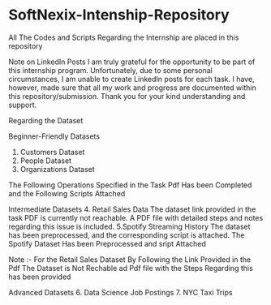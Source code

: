 # SoftNexix-Intenship-Repository
All The Codes and  Scripts Regarding the Internship are placed in this repository


Note on LinkedIn Posts
I am truly grateful for the opportunity to be part of this internship program. Unfortunately, due to some personal circumstances, I am unable to create LinkedIn posts for each task. I have, however, made sure that all my work and progress are documented within this repository/submission. Thank you for your kind understanding and support.


Regarding the Dataset

 Beginner-Friendly Datasets
1. Customers Dataset
2. People Dataset
3. Organizations Dataset

The Following Operations Specified in the Task Pdf Has been Completed and the Following Scripts Attached

Intermediate Datasets
4. Retail Sales Data
The dataset link provided in the task PDF is currently not reachable.
A PDF file with detailed steps and notes regarding this issue is included.
5.Spotify Streaming History
The dataset has been preprocessed, and the corresponding script is attached.
The Spotify Dataset Has been Preprocessed and sript Attached

Note :- For the Retail Sales Dataset By Following the Link Provided in the Pdf The Dataset is Not Rechable ad Pdf file with the Steps Regarding this has been provided

Advanced Datasets
6. Data Science Job Postings
7. NYC Taxi Trips

